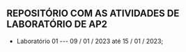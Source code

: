 ## REPOSITÓRIO COM AS ATIVIDADES DE LABORATÓRIO DE AP2

* Laboratório 01 --- 09 / 01 / 2023 até 15 / 01 / 2023;


